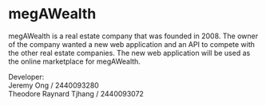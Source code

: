 # megAWealth

megAWealth is a real estate company that was founded in 2008. The owner of the company wanted a new web application and an API to compete with the other real estate companies. The new web application will be used as the online marketplace for megAWealth.

Developer: <br>
Jeremy Ong / 2440093280 <br>
Theodore Raynard Tjhang / 2440093072
